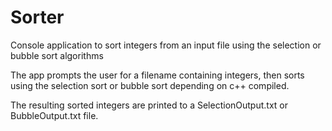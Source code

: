 # Sorter
Console application to sort integers from an input file using the selection or bubble sort algorithms

The app prompts the user for a filename containing integers, then sorts using the selection sort or bubble sort depending on c++ compiled.

The resulting sorted integers are printed to a SelectionOutput.txt or BubbleOutput.txt file.
